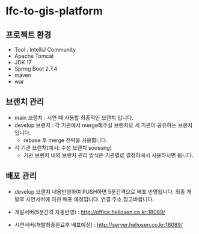 # Ifc-to-gis-platform
## 프로젝트 환경
- Tool : IntelliJ Community
- Apache Tomcat
- JDK 17
- Spring Boot 2.7.4
- maven
- war


## 브랜치 관리
- main 브랜치 : 시연 때 사용할 최종적인 브랜치 입니다.
- develop 브랜치 : 각 기관에서 merge해주실 브랜치로 세 기관이 공유하는 브랜치입니다. <br>
  - rebase 후 merge 전략을 사용합니다.
- 각 기관 브랜치(예시: 수성 브랜치 soosung)
  - 기관 브랜치 내의 브랜치 관리 방식은 기관별로 결정하셔서 사용하시면 됩니다.


## 배포 관리 
- develop 브랜치 내용반영하여 PUSH하면 5분간격으로 배포 반영됩니다.
최종 개발후 시연서버에 이전 배포 예정입니다. 연결 주소 참고바랍니다.

- 개발서버(5분간격 자동반영) : 
http://office.heliosen.co.kr:18089/

- 시연서버(개발최종완료후 배포예정) :
http://server.heliosen.co.kr:18089/

